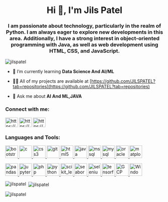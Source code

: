 <h1 align="center">Hi 👋, I'm Jils Patel</h1>
<h3 align="center">I am passionate about technology, particularly in the realm of Python. I am always eager to explore new developments in this area. Additionally, I have a strong interest in object-oriented programming with Java, as well as web development using HTML, CSS, and JavaScript.</h3>

<p align="left"> <img src="https://komarev.com/ghpvc/?username=jilspatel&label=Profile%20views&color=0e75b6&style=flat" alt="jilspatel" /> </p>

- 🌱 I’m currently learning **Data Science And AI/ML**

- 👨‍💻 All of my projects are available at [https://github.com/JILSPATEL?tab=repositories](https://github.com/JILSPATEL?tab=repositories)

- 💬 Ask me about **AI And ML,JAVA**

<h3 align="left">Connect with me:</h3>
<p align="left">
<a href="https://www.linkedin.com/in/jilspatel29765048/" target="blank"><img align="center" src="https://icon.icepanel.io/Technology/svg/LinkedIn.svg" alt="https://www.linkedin.com/in/jilspatel29765048/" height="30" width="40" /></a>
<a href="https://www.kaggle.com/jilspatel" target="blank"><img align="center" src="https://icon.icepanel.io/Technology/svg/Kaggle.svg" alt="https://www.kaggle.com/jilspatel" height="30" width="40" /></a>
<a href="https://www.hackerrank.com/dashboard" target="blank"><img align="center" src="https://user-images.githubusercontent.com/17762967/42728663-26ebdb04-87dd-11e8-928f-fb01479a2ce1.png" alt="https://www.hackerrank.com/dashboard" height="30" width="40" /></a>
</p>

<h3 align="left">Languages and Tools:</h3>
<p align="left"> 
    <a href="https://getbootstrap.com" target="_blank" rel="noreferrer"> <img src="https://user-images.githubusercontent.com/25181517/183898054-b3d693d4-dafb-4808-a509-bab54cf5de34.png" alt="bootstrap" width="40" height="40"/> </a> 
    <a href="https://www.cprogramming.com/" target="_blank" rel="noreferrer"> <img src="https://user-images.githubusercontent.com/25181517/192106070-46255bcf-65e6-4c6b-a296-bf8d0d8fb2a7.png" alt="c" width="40" height="40"/> </a> 
    <a href="https://www.w3schools.com/css/" target="_blank" rel="noreferrer"> <img src="https://user-images.githubusercontent.com/25181517/183898674-75a4a1b1-f960-4ea9-abcb-637170a00a75.png" alt="css3" width="40" height="40"/> </a> 
    <a href="https://git-scm.com/" target="_blank" rel="noreferrer"> <img src="https://www.vectorlogo.zone/logos/git-scm/git-scm-icon.svg" alt="git" width="40" height="40"/> </a> 
     <a href="https://www.w3.org/html/" target="_blank" rel="noreferrer"> <img
                src="https://icon.icepanel.io/Technology/svg/HTML5.svg"
                alt="html5" width="40" height="40" /> </a>
    <a href="https://www.java.com" target="_blank" rel="noreferrer"> <img src="https://user-images.githubusercontent.com/25181517/117201156-9a724800-adec-11eb-9a9d-3cd0f67da4bc.png" alt="java" width="40" height="40"/> </a> 
    <a href="https://www.microsoft.com/en-us/sql-server" target="_blank" rel="noreferrer"> <img src="https://www.svgrepo.com/show/303229/microsoft-sql-server-logo.svg" alt="mssql" width="40" height="40"/> </a> 
    <a href="https://www.mysql.com/" target="_blank" rel="noreferrer"> <img src="https://user-images.githubusercontent.com/25181517/183896128-ec99105a-ec1a-4d85-b08b-1aa1620b2046.png" alt="mysql" width="40" height="40"/> </a> 
    <a href="https://www.oracle.com/" target="_blank" rel="noreferrer"> <img src="https://user-images.githubusercontent.com/25181517/117208736-bdedc080-adf5-11eb-912f-61c7d43705f6.png" alt="oracle" width="40" height="40"/> </a> 
    <a href="https://matplotlib.org/" target="_blank" rel="noreferrer"> <img src="https://icon.icepanel.io/Technology/svg/Matplotlib.svg" alt="matplotlib" width="40" height="40"/> </a> 
    
  <a href="https://pandas.pydata.org/" target="_blank" rel="noreferrer"> <img src="https://icon.icepanel.io/Technology/png-shadow-512/Pandas.png" alt="pandas" width="40" height="40"/> </a> 
    <a href="https://jupyter.org/" target="_blank" rel="noreferrer"> <img src="https://user-images.githubusercontent.com/25181517/183914128-3fc88b4a-4ac1-40e6-9443-9a30182379b7.png" alt="jupyter" width="40" height="40"/> </a> 
    <a href="https://www.php.net" target="_blank" rel="noreferrer"> <img src="https://user-images.githubusercontent.com/25181517/183570228-6a040b9f-3ddf-47a2-a201-743121dac664.png" alt="php" width="40" height="40"/> </a> 
    <a href="https://www.python.org" target="_blank" rel="noreferrer"> <img src="https://user-images.githubusercontent.com/25181517/183423507-c056a6f9-1ba8-4312-a350-19bcbc5a8697.png" alt="python" width="40" height="40"/> </a> 
    <a href="https://scikit-learn.org/" target="_blank" rel="noreferrer"> <img src="https://upload.wikimedia.org/wikipedia/commons/0/05/Scikit_learn_logo_small.svg" alt="scikit_learn" width="40" height="40"/> </a> 
    <a href="https://seaborn.pydata.org/" target="_blank" rel="noreferrer"> <img src="https://seaborn.pydata.org/_images/logo-mark-lightbg.svg" alt="seaborn" width="40" height="40"/> </a> 
    <a href="https://www.selenium.dev" target="_blank" rel="noreferrer"> <img src="https://user-images.githubusercontent.com/25181517/184103699-d1b83c07-2d83-4d99-9a1e-83bd89e08117.png" alt="selenium" width="40" height="40"/> </a> 
    <a href="https://www.tensorflow.org" target="_blank" rel="noreferrer"> <img src="https://www.vectorlogo.zone/logos/tensorflow/tensorflow-icon.svg" alt="tensorflow" width="40" height="40"/> </a> 
    <a href="https://cloud.google.com/" target="_blank" rel="noreferrer"> <img src="https://user-images.githubusercontent.com/25181517/183911547-990692bc-8411-4878-99a0-43506cdb69cf.png" alt="GCP" width="40" height="40"/> </a> 
    <a href="https://www.windows.com/" target="_blank" rel="noreferrer"> <img src="https://user-images.githubusercontent.com/25181517/186884150-05e9ff6d-340e-4802-9533-2c3f02363ee3.png" alt="Windows" width="40" height="40"/> </a> 
</p>

<p><img align="left" src="https://github-readme-stats.vercel.app/api/top-langs?username=jilspatel&show_icons=true&locale=en&layout=compact" alt="jilspatel" /></p>

<p>&nbsp;<img align="center" src="https://github-readme-stats.vercel.app/api?username=jilspatel&show_icons=true&locale=en" alt="jilspatel" /></p>

<p><img align="center" src="https://github-readme-streak-stats.herokuapp.com/?user=jilspatel&" alt="jilspatel" /></p>
